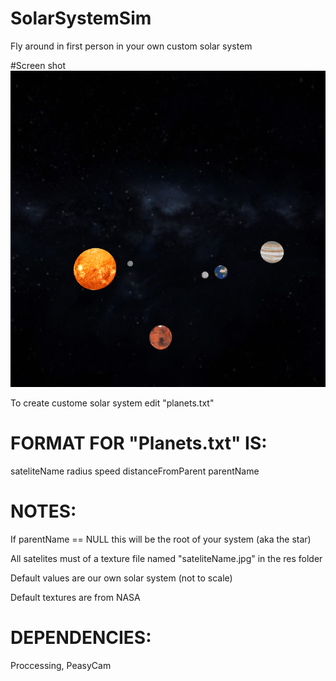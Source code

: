 # SolarSystemSim
Fly around in first person in your own custom solar system

#Screen shot
![Alt text](res/screenshot.PNG?raw=true "Optional Title")

To create custome solar system edit "planets.txt"

# FORMAT FOR "Planets.txt" IS:

 sateliteName radius speed distanceFromParent parentName
 
 
 # NOTES:
 
  If parentName == NULL this will be the root of your system (aka the star)
 
  All satelites must of a texture file named "sateliteName.jpg" in the res folder
  
  Default values are our own solar system (not to scale)
 
  Default textures are from NASA
  
# DEPENDENCIES:
  Proccessing, PeasyCam
